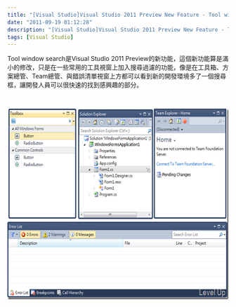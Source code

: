 ```yaml
---
title: "[Visual Studio]Visual Studio 2011 Preview New Feature - Tool window search"
date: "2011-09-19 01:12:28"
description: "[Visual Studio]Visual Studio 2011 Preview New Feature - Tool window search"
tags: [Visual Studio]
---
```


<p>Tool window search是Visual Studio 2011 Preview的新功能，這個新功能算是滿小的修改，只是在一些常用的工具視窗上加入搜尋過濾的功能，像是在工具箱、方案總管、Team總管、與錯誤清單視窗上方都可以看到新的開發環境多了一個搜尋框，讓開發人員可以很快速的找到感興趣的部分。</p>  <p> </p>  <p><img style="border-bottom: 0px; border-left: 0px; border-top: 0px; border-right: 0px" border="0" alt="image" src="\images\posts\36674\image_thumb.png" width="644" height="436" /></p>
